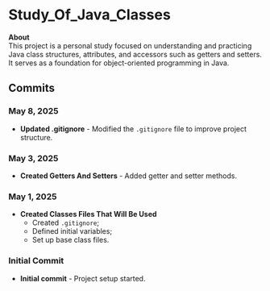    <h1>Study_Of_Java_Classes</h1>
    <p><strong>About</strong><br>
    This project is a personal study focused on understanding and practicing Java class structures, attributes, and accessors such as getters and setters. It serves as a foundation for object-oriented programming in Java.</p>
    <h2>Commits</h2>
    <h3>May 8, 2025</h3>
    <ul>
        <li><strong>Updated .gitignore</strong> - Modified the <code>.gitignore</code> file to improve project structure.</li>
    </ul>
    <h3>May 3, 2025</h3>
    <ul>
        <li><strong>Created Getters And Setters</strong> - Added getter and setter methods.</li>
    </ul>
    <h3>May 1, 2025</h3>
    <ul>
        <li><strong>Created Classes Files That Will Be Used</strong>
            <ul>
                <li>Created <code>.gitignore</code>;</li>
                <li>Defined initial variables;</li>
                <li>Set up base class files.</li>
            </ul>
        </li>
    </ul>
    <h3>Initial Commit</h3>
    <ul>
        <li><strong>Initial commit</strong> - Project setup started.</li>
    </ul>
